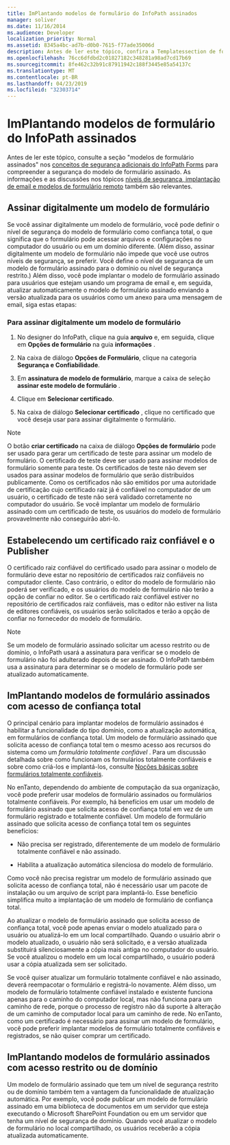 ```yaml
---
title: ImPlantando modelos de formulário do InfoPath assinados
manager: soliver
ms.date: 11/16/2014
ms.audience: Developer
localization_priority: Normal
ms.assetid: 8345a4bc-ad7b-d0b0-7615-f77ade35006d
description: Antes de ler este tópico, confira a Templatessection de formulários assinados em conceitos de segurança adicionais do InfoPath para compreender a segurança do modelo de formulário assinado. As informações e as discussões nos tópicos níveis de segurança, implantação de email e modelos de formulário remoto também são relevantes.
ms.openlocfilehash: 76cc6dfdbd2c01827182c348281a98ad7cd17b69
ms.sourcegitcommit: 8fe462c32b91c87911942c188f3445e85a54137c
ms.translationtype: MT
ms.contentlocale: pt-BR
ms.lasthandoff: 04/23/2019
ms.locfileid: "32303714"
---
```

# <a name="deploying-signed-infopath-form-templates"></a>ImPlantando modelos de formulário do InfoPath assinados

Antes de ler este tópico, consulte a seção "modelos de formulário assinados" nos [conceitos de segurança adicionais do InfoPath Forms](additional-infopath-form-security-concepts.md) para compreender a segurança do modelo de formulário assinado. As informações e as discussões nos tópicos [níveis de segurança, implantação de email e modelos de formulário remoto](security-levels-email-deployment-and-remote-form-templates.md) também são relevantes. 
  
## <a name="digitally-signing-a-form-template"></a>Assinar digitalmente um modelo de formulário

Se você assinar digitalmente um modelo de formulário, você pode definir o nível de segurança do modelo de formulário como confiança total, o que significa que o formulário pode acessar arquivos e configurações no computador do usuário ou em um domínio diferente. (Além disso, assinar digitalmente um modelo de formulário não impede que você use outros níveis de segurança, se preferir. Você define o nível de segurança de um modelo de formulário assinado para o domínio ou nível de segurança restrito.) Além disso, você pode implantar o modelo de formulário assinado para usuários que estejam usando um programa de email e, em seguida, atualizar automaticamente o modelo de formulário assinado enviando a versão atualizada para os usuários como um anexo para uma mensagem de email, siga estas etapas:
  
### <a name="to-digitally-sign-a-form-template"></a>Para assinar digitalmente um modelo de formulário

1. No designer do InfoPath, clique na guia **arquivo** e, em seguida, clique em **Opções de formulário** na guia **informações** . 
    
2. Na caixa de diálogo **Opções de Formulário**, clique na categoria **Segurança e Confiabilidade**. 
    
3. Em **assinatura de modelo de formulário**, marque a caixa de seleção **assinar este modelo de formulário** . 
    
4. Clique em **Selecionar certificado**.
    
5. Na caixa de diálogo **Selecionar certificado** , clique no certificado que você deseja usar para assinar digitalmente o formulário. 
    
> [!NOTE]
> O botão **criar certificado** na caixa de diálogo **Opções de formulário** pode ser usado para gerar um certificado de teste para assinar um modelo de formulário. O certificado de teste deve ser usado para assinar modelos de formulário somente para teste. Os certificados de teste não devem ser usados para assinar modelos de formulário que serão distribuídos publicamente. Como os certificados não são emitidos por uma autoridade de certificação cujo certificado raiz já é confiável no computador de um usuário, o certificado de teste não será validado corretamente no computador do usuário. Se você implantar um modelo de formulário assinado com um certificado de teste, os usuários do modelo de formulário provavelmente não conseguirão abri-lo. 
  
## <a name="establishing-a-trusted-root-certificate-and-publisher"></a>Estabelecendo um certificado raiz confiável e o Publisher

 O certificado raiz confiável do certificado usado para assinar o modelo de formulário deve estar no repositório de certificados raiz confiáveis no computador cliente. Caso contrário, o editor do modelo de formulário não poderá ser verificado, e os usuários do modelo de formulário não terão a opção de confiar no editor. Se o certificado raiz confiável estiver no repositório de certificados raiz confiáveis, mas o editor não estiver na lista de editores confiáveis, os usuários serão solicitados e terão a opção de confiar no fornecedor do modelo de formulário. 
  
> [!NOTE]
> Se um modelo de formulário assinado solicitar um acesso restrito ou de domínio, o InfoPath usará a assinatura para verificar se o modelo de formulário não foi adulterado depois de ser assinado. O InfoPath também usa a assinatura para determinar se o modelo de formulário pode ser atualizado automaticamente. 
  
## <a name="deploying-signed-form-templates-with-full-trust-access"></a>ImPlantando modelos de formulário assinados com acesso de confiança total

O principal cenário para implantar modelos de formulário assinados é habilitar a funcionalidade do tipo domínio, como a atualização automática, em formulários de confiança total. Um modelo de formulário assinado que solicita acesso de confiança total tem o mesmo acesso aos recursos do sistema como um *formulário totalmente confiável* . Para um discussão detalhada sobre como funcionam os formulários totalmente confiáveis e sobre como criá-los e implantá-los, consulte [Noções básicas sobre formulários totalmente confiáveis](understanding-fully-trusted-forms.md).
  
No enTanto, dependendo do ambiente de computação da sua organização, você pode preferir usar modelos de formulário assinados ou formulários totalmente confiáveis. Por exemplo, há benefícios em usar um modelo de formulário assinado que solicita acesso de confiança total em vez de um formulário registrado e totalmente confiável. Um modelo de formulário assinado que solicita acesso de confiança total tem os seguintes benefícios:
  
- Não precisa ser registrado, diferentemente de um modelo de formulário totalmente confiável e não assinado.
    
- Habilita a atualização automática silenciosa do modelo de formulário.
    
Como você não precisa registrar um modelo de formulário assinado que solicita acesso de confiança total, não é necessário usar um pacote de instalação ou um arquivo de script para implantá-lo. Esse benefício simplifica muito a implantação de um modelo de formulário de confiança total.
  
Ao atualizar o modelo de formulário assinado que solicita acesso de confiança total, você pode apenas enviar o modelo atualizado para o usuário ou atualizá-lo em um local compartilhado. Quando o usuário abrir o modelo atualizado, o usuário não será solicitado, e a versão atualizada substituirá silenciosamente a cópia mais antiga no computador do usuário. Se você atualizou o modelo em um local compartilhado, o usuário poderá usar a cópia atualizada sem ser solicitado.
  
Se você quiser atualizar um formulário totalmente confiável e não assinado, deverá reempacotar o formulário e registrá-lo novamente. Além disso, um modelo de formulário totalmente confiável instalado e existente funciona apenas para o caminho do computador local, mas não funciona para um caminho de rede, porque o processo de registro não dá suporte à alteração de um caminho de computador local para um caminho de rede. No enTanto, como um certificado é necessário para assinar um modelo de formulário, você pode preferir implantar modelos de formulário totalmente confiáveis e registrados, se não quiser comprar um certificado.
  
## <a name="deploying-signed-form-templates-with-domain-or-restricted-access"></a>ImPlantando modelos de formulário assinados com acesso restrito ou de domínio

Um modelo de formulário assinado que tem um nível de segurança restrito ou de domínio também tem a vantagem da funcionalidade de atualização automática. Por exemplo, você pode publicar um modelo de formulário assinado em uma biblioteca de documentos em um servidor que esteja executando o Microsoft SharePoint Foundation ou em um servidor que tenha um nível de segurança de domínio. Quando você atualizar o modelo de formulário no local compartilhado, os usuários receberão a cópia atualizada automaticamente.
  

